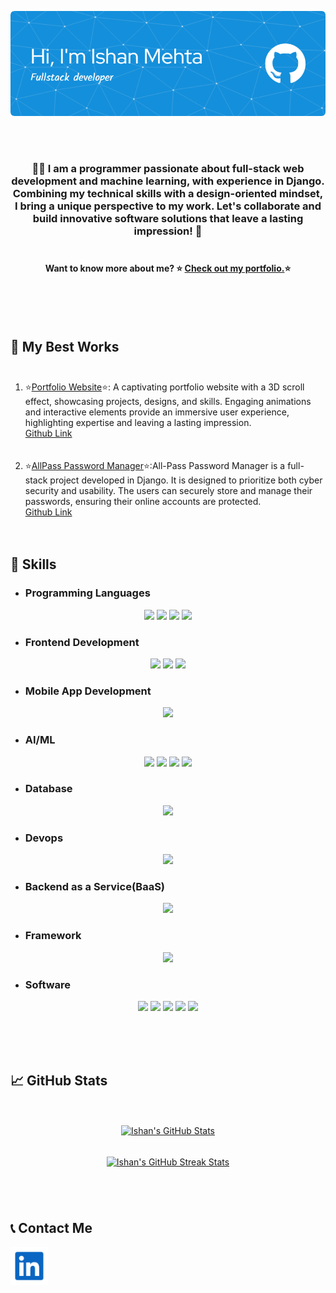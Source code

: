 <br><br><p align="center">
  <a href="https://ishanmehta115.github.io/">
    <img src="/github-header-image-1.png" alt="Ishan's Github Banner" width="600px">
  </a>
</p>
<br><br>

<!-- <p align="left"> <img src="https://komarev.com/ghpvc/?username=ishanmehta115&label=Profile%20views&color=0e75b6&style=flat" alt="ishanmehta115" /> </p> -->



<h3 align="center">👨‍💻 I am a programmer passionate about full-stack web development and machine learning, with experience in Django. Combining my technical skills with a design-oriented mindset, I bring a unique perspective to my work. Let's collaborate and build innovative software solutions that leave a lasting impression! 🚀 
<br><br></h3>
  <h4 align="center">Want to know more about me? ⭐ <a href="https://ishanmehta115.github.io/">Check out my portfolio.</a>⭐</h4><br><br><br>


## 📌 My Best Works <br><br>
1. ⭐[Portfolio Website](https://ishanmehta115.github.io/)⭐: A captivating portfolio website with a 3D scroll effect, showcasing projects, designs, and skills. Engaging animations and interactive elements provide an immersive user experience, highlighting expertise and leaving a lasting impression.<br>[Github Link](https://github.com/IshanMehta115/ishanmehta115.github.io)<br><br><br>
2. ⭐[AllPass Password Manager](https://ishanmehta.pythonanywhere.com/)⭐:All-Pass Password Manager is a full-stack project developed in Django. It is designed to prioritize both cyber security and usability. The users can securely store and manage their passwords, ensuring their online accounts are protected.<br>[Github Link](https://github.com/IshanMehta115/AllPass-Password-Manager)<br><br><br>



## 📜 Skills

- ### Programming Languages

<p align="center">
<img src="https://img.shields.io/badge/-C++-00599c?style=flat&logo=cplusplus&logoColor=white&labelColor=00599c" height="30">
<img src="https://img.shields.io/badge/-Java-ed8b00?style=flat&logo=openjdk&logoColor=white&labelColor=ed8b00" height="30">
<img src="https://img.shields.io/badge/-Python-3776ab?style=flat&logo=Python&logoColor=white&labelColor=3776ab" height="30">
<img src="https://img.shields.io/badge/-JavaScript-f7df1e?style=flat&logo=JavaScript&logoColor=white&labelColor=f7df1e" height="30">
</p>

- ### Frontend Development

<p align="center">
<img src="https://img.shields.io/badge/-HTML5-e34f26?style=flat&logo=HTML5&logoColor=white&labelColor=e34f26" height="30">
<img src="https://img.shields.io/badge/-CSS3-1572b6?style=flat&logo=CSS3&logoColor=white&labelColor=1572b6" height="30">
<img src="https://img.shields.io/badge/-Bootstrap-7952B3?style=flat&logo=Bootstrap&logoColor=white&labelColor=7952B3" height="30">
</p>

- ### Mobile App Development

<p align="center">
<img src="https://img.shields.io/badge/-Android Studio-3ddc84?style=flat&logo=Android-Studio&logoColor=white&labelColor=3ddc84" height="30">
</p>


- ### AI/ML

<p align="center">
<img src="https://img.shields.io/badge/-Tensorflow-ff6f00?style=flat&logo=Tensorflow&logoColor=white&labelColor=ff6f00" height="30">
<img src="https://img.shields.io/badge/-Pytorch-ee4c2c?style=flat&logo=Pytorch&logoColor=white&labelColor=ee4c2c" height="30">
<img src="https://img.shields.io/badge/-Pandas-150458?style=flat&logo=Pandas&logoColor=white&labelColor=150458" height="30">
<img src="https://img.shields.io/badge/-Scikit Learn-f7931e?style=flat&logo=Scikit-Learn&logoColor=white&labelColor=f7931e" height="30">
</p>

- ### Database

<p align="center">
<img src="https://img.shields.io/badge/-MySQL-4479a1?style=flat&logo=MySQL&logoColor=white&labelColor=4479a1" height="30">
</p>

- ### Devops

<p align="center">
<img src="https://img.shields.io/badge/-Google Cloud Platform-4285f4?style=flat&logo=Google-Cloud&logoColor=white&labelColor=4285f4" height="30">
</p>

- ### Backend as a Service(BaaS)

<p align="center">
<img src="https://img.shields.io/badge/-Firebase-ffca28?style=flat&logo=Firebase&logoColor=white&labelColor=ffca28" height="30">
</p>

- ### Framework

<p align="center">
<img src="https://img.shields.io/badge/-Django-092e20?style=flat&logo=Django&logoColor=white&labelColor=092e20" height="30">
</p>

- ### Software

<p align="center">
<img src="https://img.shields.io/badge/-Adobe Illustrator-ff9a00?style=flat&logo=Adobe-Illustrator&logoColor=white&labelColor=ff9a00" height="30">
<img src="https://img.shields.io/badge/-Adobe Photoshop-31a8ff?style=flat&logo=Adobe-Photoshop&logoColor=white&labelColor=31a8ff" height="30">
<img src="https://img.shields.io/badge/-Figma-f24e1e?style=flat&logo=Figma&logoColor=white&labelColor=f24e1e" height="30">
<img src="https://img.shields.io/badge/-Google Colab-f9ab00?style=flat&logo=Google-Colab&logoColor=white&labelColor=f9ab00" height="30">
<img src="https://img.shields.io/badge/-Visual Studio Code-007acc?style=flat&logo=Visual-Studio-Code&logoColor=white&labelColor=007acc" height="30">
</p>


<br><br><br>
## &#x1f4c8; GitHub Stats <br><br>

<p align="center">

<a href="https://github.com/IshanMehta115">
  <img width = "400" align="center" style="margin:0.5rem" src="https://github-readme-stats.vercel.app/api?username=IshanMehta115&show_icons=true&line_height=27&count_private=true&theme=dark" alt="Ishan's GitHub Stats" />
</a> <br><br>
<a href="https://github.com/IshanMehta115">
  <img width = "400" align="center" style="margin:0.5rem" src="https://github-readme-streak-stats.herokuapp.com/?user=IshanMehta115&theme=dark" alt="Ishan's GitHub Streak Stats" />
</a>
</p>


<br>
<br>

## 📞 Contact Me

<p align="left">
<a href="https://www.linkedin.com/in/ishan-mehta-2357741a7/" target="blank"><img align="center" src="https://github.com/IshanMehta115/Ishanmehta115/blob/main/linkedin-svg.svg" alt="ishan mehta" height="60" width="60" /></a>
</p>















